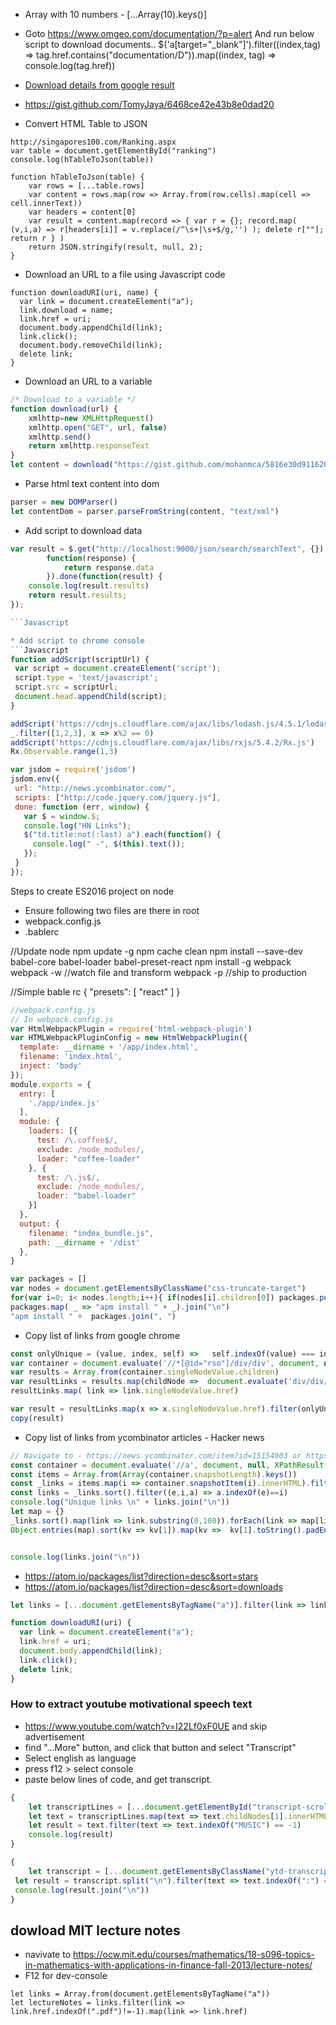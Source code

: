 * Array with 10 numbers - [...Array(10).keys()]
* Goto https://www.omgeo.com/documentation/?p=alert And run below script to download documents..
$('a[target="_blank"]').filter((index,tag) => tag.href.contains("documentation/D")).map((index, tag) => console.log(tag.href))

* [Download details from google result](https://github.com/mohanmca/MohanLearningGround/blob/master/src/main/js/google/tools/rip_google_results.js)

* https://gist.github.com/TomyJaya/6468ce42e43b8e0dad20


* Convert HTML Table to JSON
```
http://singapores100.com/Ranking.aspx
var table = document.getElementById("ranking")
console.log(hTableToJson(table))

function hTableToJson(table) {
	var rows = [...table.rows]
	var content = rows.map(row => Array.from(row.cells).map(cell => cell.innerText))
	var headers = content[0]
	var result = content.map(record => { var r = {}; record.map( (v,i,a) => r[headers[i]] = v.replace(/^\s+|\s+$/g,'') ); delete r[""]; return r } )
	return JSON.stringify(result, null, 2);
}

```

* Download an URL to a file using Javascript code
```
function downloadURI(uri, name) {
  var link = document.createElement("a");
  link.download = name;
  link.href = uri;
  document.body.appendChild(link);
  link.click();
  document.body.removeChild(link);
  delete link;
}
```
* Download an URL to a variable
```Javascript
/* Download to a variable */
function download(url) {
	xmlhttp=new XMLHttpRequest()
	xmlhttp.open("GET", url, false)
	xmlhttp.send()
	return xmlhttp.responseText
}
let content = download("https://gist.github.com/mohanmca/5816e30d911620c983302b13d7a187b4")
```

* Parse html text content into dom
```Javascript
parser = new DOMParser()
let contentDom = parser.parseFromString(content, "text/xml")
```
* Add script to download data
```Javascript
var result = $.get("http://localhost:9000/json/search/searchText", {}).done(
		function(response) {
			return response.data
		}).done(function(result) {
	console.log(result.results)
	return result.results;
});

```Javascript

* Add script to chrome console
```Javascript
function addScript(scriptUrl) {
 var script = document.createElement('script');
 script.type = 'text/javascript';
 script.src = scriptUrl;
 document.head.appendChild(script);
}
```

```Javascript
addScript('https://cdnjs.cloudflare.com/ajax/libs/lodash.js/4.5.1/lodash.js')
_.filter([1,2,3], x => x%2 == 0)
addScript('https://cdnjs.cloudflare.com/ajax/libs/rxjs/5.4.2/Rx.js')
Rx.Observable.range(1,3)
```

```Javascript
var jsdom = require('jsdom')
jsdom.env({
 url: "http://news.ycombinator.com/",
 scripts: ["http://code.jquery.com/jquery.js"],
 done: function (err, window) {
   var $ = window.$;
   console.log("HN Links");
   $("td.title:not(:last) a").each(function() {
     console.log(" -", $(this).text());
   });
 }
});
```

Steps to create ES2016 project on node

* Ensure following two files are there in root
* webpack.config.js
* .bablerc

//Update node
npm update -g
npm cache clean
npm install --save-dev babel-core babel-loader babel-preset-react
npm install -g webpack
webpack -w //watch file and transform
webpack -p //ship to production

//Simple bable rc
{
  "presets": [
    "react"
  ]
}

```Javascript
//webpack.config.js
// In webpack.config.js
var HtmlWebpackPlugin = require('html-webpack-plugin')
var HTMLWebpackPluginConfig = new HtmlWebpackPlugin({
  template: __dirname + '/app/index.html',
  filename: 'index.html',
  inject: 'body'
});
module.exports = {
  entry: [
    './app/index.js'
  ],
  module: {
    loaders: [{
      test: /\.coffee$/,
      exclude: /node_modules/,
      loader: "coffee-loader"
    }, {
      test: /\.js$/,
      exclude: /node_modules/,
      loader: "babel-loader"
    }]
  },
  output: {
    filename: "index_bundle.js",
    path: __dirname + '/dist'
  },
}
```
 
```Javascript
var packages = []
var nodes = document.getElementsByClassName("css-truncate-target")
for(var i=0; i< nodes.length;i++){ if(nodes[i].children[0]) packages.push(nodes[i].children[0].text) }
packages.map( _ => "apm install " + _).join("\n")
"apm install " +  packages.join(", ")
```


* Copy list of links from google chrome

```Javascript
const onlyUnique = (value, index, self) =>   self.indexOf(value) === index
var container = document.evaluate('//*[@id="rso"]/div/div', document, null, XPathResult.FIRST_ORDERED_NODE_TYPE, null)
var results = Array.from(container.singleNodeValue.children)
var resultLinks = results.map(childNode =>  document.evaluate('div/div/h3/a', childNode, null, XPathResult.FIRST_ORDERED_NODE_TYPE, null))
resultLinks.map( link => link.singleNodeValue.href)

var result = resultLinks.map(x => x.singleNodeValue.href).filter(onlyUnique).join("\r\n")
copy(result)
```


* Copy list of links from ycombinator articles - Hacker news
```Javascript
// Navigate to - https://news.ycombinator.com/item?id=15154903 or https://news.ycombinator.com/item?id=16745042
const container = document.evaluate('//a', document, null, XPathResult.ORDERED_NODE_SNAPSHOT_TYPE , null)
const items = Array.from(Array(container.snapshotLength).keys())
const _links = items.map(i => container.snapshotItem(i).innerHTML).filter(text => text.indexOf("http")!=-1)
const links = _links.sort().filter((e,i,a) => a.indexOf(e)==i)
console.log("Unique links \n" + links.join("\n"))
let map = {}
_links.sort().map(link => link.substring(0,100)).forEach(link => map[link] = (map[link] || 0) + 1)
Object.entries(map).sort(kv => kv[1]).map(kv =>  kv[1].toString().padEnd(4) + kv[0]).join("\n")


console.log(links.join("\n"))
```

* https://atom.io/packages/list?direction=desc&sort=stars
* https://atom.io/packages/list?direction=desc&sort=downloads

```Javascript
let links = [...document.getElementsByTagName("a")].filter(link => link.href.endsWith("pdf")).map(link => link.href)

function downloadURI(uri) {
  var link = document.createElement("a");
  link.href = uri;
  document.body.appendChild(link);
  link.click();
  delete link;
}
```

### How to extract youtube motivational speech text

* https://www.youtube.com/watch?v=I22Lf0xF0UE and skip advertisement
*  find "...More" button, and click that button and select "Transcript"
*  Select english as language
*  press f12 > select console
*  paste below lines of code, and get transcript.


```Javascript
{
    let transcriptLines = [...document.getElementById("transcript-scrollbox").childNodes]
    let text = transcriptLines.map(text => text.childNodes[1].innerHTML) 
    let result = text.filter(text => text.indexOf("MUSIC") == -1) 
    console.log(result)
}
```


```Javascript
{
    let transcript = [...document.getElementsByClassName("ytd-transcript-renderer")].filter(element => element.id == "body")[0].innerText
 let result = transcript.split("\n").filter(text => text.indexOf(":") == -1).filter(text => text.toLocaleLowerCase().indexOf("music") == -1)
 console.log(result.join("\n"))
}
```

## dowload MIT lecture notes
* navivate to https://ocw.mit.edu/courses/mathematics/18-s096-topics-in-mathematics-with-applications-in-finance-fall-2013/lecture-notes/
* F12 for dev-console
```
let links = Array.from(document.getElementsByTagName("a"))
let lectureNotes = links.filter(link => link.href.indexOf(".pdf")!=-1).map(link => link.href)
```